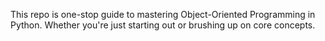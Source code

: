 This repo is one-stop guide to mastering Object-Oriented Programming in Python. Whether you're just starting out or brushing up on core concepts.
